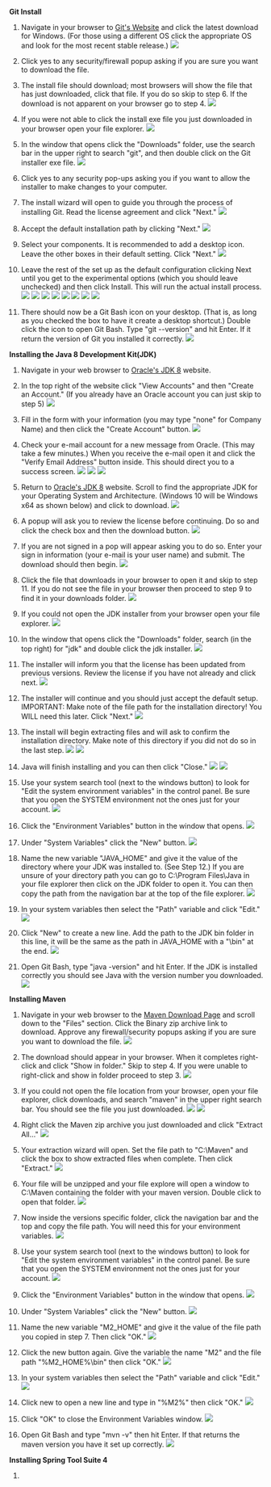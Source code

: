 **Git Install**
1. Navigate in your browser to [Git's Website](https://git-scm.com/download) and click the latest download for Windows. (For those using a different OS click the appropriate OS and look for the most recent stable release.)
![](Git-Download1.jpg) 

2. Click yes to any security/firewall popup asking if you are sure you want to download the file. 

3. The install file should download; most browsers will show the file that has just downloaded, click that file. If you do so skip to step 6. If the download is not apparent on your browser go to step 4. 
![](Git-Download2.jpg)

4. If you were not able to click the install exe file you just downloaded in your browser open your file explorer.
![](Git-File-Explore-Taskbar.jpg)

5. In the window that opens click the "Downloads" folder, use the search bar in the upper right to search "git", and then double click on the Git installer exe file.
![](Git-Downloads-Folder.jpg)

6. Click yes to any security pop-ups asking you if you want to allow the installer to make changes to your computer. 

7. The install wizard will open to guide you through the process of installing Git. Read the license agreement and click "Next." 
![](Git-License.jpg)

8. Accept the default installation path by clicking "Next."
![](Git-Filepath.jpg)

9. Select your components. It is recommended to add a desktop icon. Leave the other boxes in their default setting. Click "Next."
![](Git-Components.jpg)

10. Leave the rest of the set up as the default configuration clicking Next until you get to the experimental options (which you should leave unchecked) and then click Install. This will run the actual install process. 
![](Git-editor.jpg)
![](Git-PATH.jpg)
![](Git-HTTPS.jpg)
![](Git-Line-End-Conversion.jpg)
![](Git-MinTTY.jpg)
![](Git-Default-Pull.jpg)
![](Git-Extras.jpg)
![](Git-Experimental.jpg)

11. There should now be a Git Bash icon on your desktop. (That is, as long as you checked the box to have it create a desktop shortcut.) Double click the icon to open Git Bash. Type "git --version" and hit Enter. If it return the version of Git you installed it correctly. 
![](Git-Version.jpg)

**Installing the Java 8 Development Kit(JDK)**

1. Navigate in your web browser to [Oracle's JDK 8](https://www.oracle.com/java/technologies/javase/javase-jdk8-downloads.html?) website.

2. In the top right of the website click "View Accounts" and then "Create an Account." (If you already have an Oracle account you can just skip to step 5)
![](JDK-CreateAccount.jpg)

3. Fill in the form with your information (you may type "none" for Company Name) and then click the "Create Account" button. 
![](JDK-New-Account.jpg)

4. Check your e-mail account for a new message from Oracle. (This may take a few minutes.) When you receive the e-mail open it and click the "Verify Email Address" button inside. This should direct you to a success screen. 
![](JDK-Inbox.jpg)
![](JDK-Email.jpg)
![](JDK-Success.jpg)

5. Return to [Oracle's JDK 8](https://www.oracle.com/java/technologies/javase/javase-jdk8-downloads.html?) website. Scroll to find the appropriate JDK for your Operating System and Architecture. (Windows 10 will be Windows x64 as shown below) and click to download. 
![](JDK-Download.jpg)

6. A popup will ask you to review the license before continuing. Do so and click the check box and then the download button.
![](JDK-License.jpg)

7. If you are not signed in a pop will appear asking you to do so. Enter your sign in information (your e-mail is your user name) and submit. The download should then begin. 
![](JDK-Signin.jpg)

8. Click the file that downloads in your browser to open it and skip to step 11. If you do not see the file in your browser then proceed to step 9 to find it in your downloads folder. 
![](JDK-Downloaded.jpg)

9. If you could not open the JDK installer from your browser open your file explorer. 
![](Git-File-Explore-Taskbar.jpg)

10. In the window that opens click the "Downloads" folder, search (in the top right) for "jdk" and double click the jdk installer. 
![](JDK-Downloads.jpg)

11. The installer will inform you that the license has been updated from previous versions. Review the license if you have not already and click next. 
![](JDK-Wizard1.jpg)

12. The installer will continue and you should just accept the default setup. IMPORTANT: Make note of the file path for the installation directory! You WILL need this later. Click "Next."
![](JDK-Wizard2.jpg)

13. The install will begin extracting files and will ask to confirm the installation directory. Make note of this directory if you did not do so in the last step. 
![](JDK-Wizard3.jpg)
![](JDK-Wizard4.jpg)

14. Java will finish installing and you can then click "Close."
![](JDK-Wizard5.jpg)
![](JDK-Wizard6.jpg)

15. Use your system search tool (next to the windows button) to look for "Edit the system environment variables" in the control panel. Be sure that you open the SYSTEM environment not the ones just for your account. 
![](JDK-SysEnv.jpg)

16. Click the "Environment Variables" button in the window that opens.
![](JDK-SysProp.jpg)

17. Under "System Variables" click the "New" button. 
![](JDK-EnvVar.jpg)

18. Name the new variable "JAVA_HOME" and give it the value of the directory where your JDK was installed to. (See Step 12.) If you are unsure of your directory path you can go to C:\Program Files\Java in your file explorer then click on the JDK folder to open it. You can then copy the path from the navigation bar at the top of the file explorer. 
![](JDK-JavaHome.jpg)

19. In your system variables then select the "Path" variable and click "Edit."
![](JDK-PathEdit.jpg)

20. Click "New" to create a new line. Add the path to the JDK bin folder in this line, it will be the same as the path in JAVA_HOME with a "\bin" at the end. 
![](JDK-PathNew.jpg)

21. Open Git Bash, type "java -version" and hit Enter. If the JDK is installed correctly you should see Java with the version number you downloaded. 
![](JDK-Version.jpg)

**Installing Maven**

1. Navigate in your web browser to the [Maven Download Page](https://maven.apache.org/download.cgi) and scroll down to the "Files" section. Click the Binary zip archive link to download. Approve any firewall/security popups asking if you are sure you want to download the file. 
![](MVN-Download.jpg)

2. The download should appear in your browser. When it completes right-click and click "Show in folder." Skip to step 4. If you were unable to right-click and show in folder proceed to step 3. 
![](MVN-OpenFile.jpg)

3. If you could not open the file location from your browser, open your file explorer, click downloads, and search "maven" in the upper right search bar. You should see the file you just downloaded. 
![](Git-File-Explore-Taskbar.jpg)
![](MVN-Downloads.jpg)

4. Right click the Maven zip archive you just downloaded and click "Extract All..."
![](MVN-Extract.jpg)

5. Your extraction wizard will open. Set the file path to "C:\Maven" and click the box to show extracted files when complete. Then click "Extract."
![](MVN-Unzip.jpg)

6. Your file will be unzipped and your file explore will open a window to C:\Maven containing the folder with your maven version. Double click to open that folder. 
![](MVN-File.jpg)

7. Now inside the versions specific folder, click the navigation bar and the top and copy the file path. You will need this for your environment variables. 
![](MVN-FilePath.jpg)

8. Use your system search tool (next to the windows button) to look for "Edit the system environment variables" in the control panel. Be sure that you open the SYSTEM environment not the ones just for your account. 
![](JDK-SysEnv.jpg)

9. Click the "Environment Variables" button in the window that opens.
![](JDK-SysProp.jpg)

10. Under "System Variables" click the "New" button. 
![](JDK-EnvVar.jpg)

11. Name the new variable "M2_HOME" and give it the value of the file path you copied in step 7. Then click "OK."
![](MVN-M2HOME.jpg)

12. Click the new button again. Give the variable the name "M2" and the file path "%M2_HOME%\bin" then click "OK."
![](MVN-M2.jpg)

13. In your system variables then select the "Path" variable and click "Edit."
![](JDK-PathEdit.jpg)

14. Click new to open a new line and type in "%M2%" then click "OK."
![](MVN-Path.jpg)

15. Click "OK" to close the Environment Variables window. 
![](JDK-End.jpg)

16. Open Git Bash and type "mvn -v" then hit Enter. If that returns the maven version you have it set up correctly. 
![](MVN-Version.jpg)

**Installing Spring Tool Suite 4**

1. 

